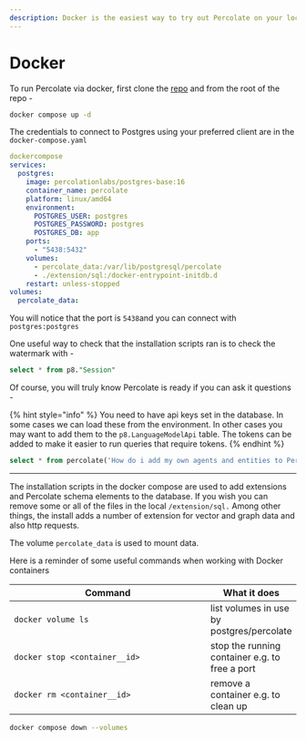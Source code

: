```yaml
---
description: Docker is the easiest way to try out Percolate on your local machine
---
```


# Docker

To run Percolate via docker, first clone the [repo](https://github.com/Percolation-Labs/percolate) and from the root of the repo -

```bash
docker compose up -d
```

The credentials to connect to Postgres using your preferred client are in the `docker-compose.yaml`

```yaml
dockercompose
services:
  postgres:
    image: percolationlabs/postgres-base:16
    container_name: percolate
    platform: linux/amd64
    environment:
      POSTGRES_USER: postgres
      POSTGRES_PASSWORD: postgres
      POSTGRES_DB: app
    ports:
      - "5438:5432"
    volumes:
      - percolate_data:/var/lib/postgresql/percolate
      - ./extension/sql:/docker-entrypoint-initdb.d
    restart: unless-stopped
volumes:
  percolate_data:
```

You will notice that the port is `5438`and you can connect with `postgres:postgres`

One useful way to check that the installation scripts ran is to check the watermark with -

```sql
select * from p8."Session"
```

Of course, you will truly know Percolate is ready if you can ask it questions -

{% hint style="info" %}
You need to have api keys set in the database. In some cases we can load these from the environment. In other cases you may want to add them to the `p8.LanguageModelApi` table. The tokens can be added to make it easier to run queries that require tokens.
{% endhint %}

```sql
select * from percolate('How do i add my own agents and entities to Percolate?')
```

***

The installation scripts in the docker compose are used to add extensions and Percolate schema elements to the database. If you wish you can remove some or all of the files in the local `/extension/sql.` Among other things, the install adds a number of extension for vector and graph data and also http requests.

The volume `percolate_data` is used to mount data.&#x20;

Here is a reminder of some useful commands when working with Docker containers

<table><thead><tr><th width="366">Command</th><th>What it does</th></tr></thead><tbody><tr><td><code>docker volume ls</code></td><td>list volumes in use by postgres/percolate</td></tr><tr><td><code>docker stop &#x3C;container__id></code></td><td>stop the running container e.g. to free a port</td></tr><tr><td><code>docker rm &#x3C;container__id></code></td><td>remove a container e.g. to clean up</td></tr></tbody></table>



```bash
docker compose down --volumes
```

